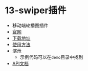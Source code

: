 # 13-swiper插件

- 移动端轮播图插件
- [官网](https://www.swiper.com.cn/)
- [下载地址](https://www.swiper.com.cn/download/index.html#file1)
- [使用方法](https://www.swiper.com.cn/usage/index.html)
- [演示](https://www.swiper.com.cn/demo/index.html#infinite-loop)
  - 示例代码可以在`demo`目录中找到
- [API文档](https://www.swiper.com.cn/api/index.html)